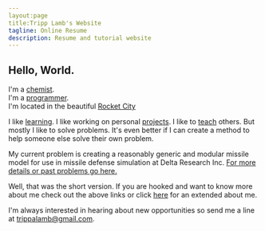 ```yaml
---
layout:page
title:Tripp Lamb's Website
tagline: Online Resume
description: Resume and tutorial website
---
```


## Hello, World.

I'm a [chemist](https://trippalamb.github.io/chemist).  
I'm a [programmer](https://trippalamb.github.io/programmer).  
I'm located in the beautiful [Rocket City](https://en.wikipedia.org/wiki/Huntsville,_Alabama)

I like [learning](https://trippalamb.github.io/skills). I like working on personal [projects](https://github.com/trippalamb?tab=repositories). I like to [teach](https://trippalamb.github.io/tutorials) others. But mostly I like to solve problems. It's even better if I can create a method to help someone else solve their own problem.

My current problem is creating a reasonably generic and modular missile model for use in missile defense simulation at Delta Research Inc. [For more details or past problems go here.](https://trippalamb.github.io/problems) 

Well, that was the short version. If you are hooked and want to know more about me check out the above links or click [here](https://trippalamb.github.io/about) for an extended about me.

I'm always interested in hearing about new opportunities so send me a line at trippalamb@gmail.com.
